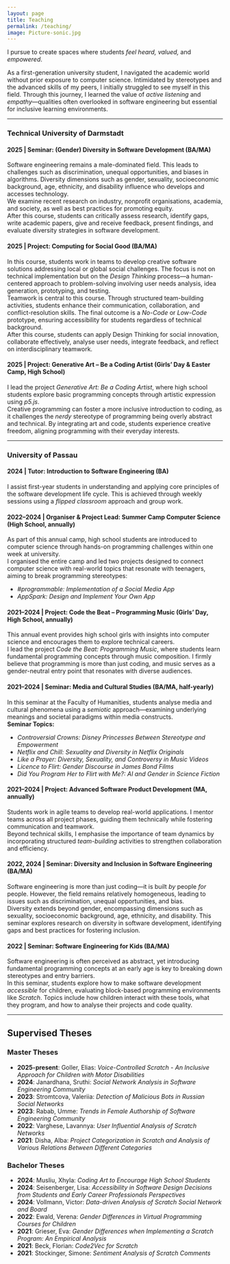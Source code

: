```yaml
---
layout: page
title: Teaching
permalink: /teaching/
image: Picture-sonic.jpg
---
```


I pursue to create spaces where students *feel heard, valued,* and *empowered*.  

As a first-generation university student, I navigated the academic world without prior exposure to computer science. Intimidated by stereotypes and the advanced skills of my peers, I initially struggled to see myself in this field. Through this journey, I learned the value of *active listening* and *empathy*—qualities often overlooked in software engineering but essential for inclusive learning environments.  

---

### Technical University of Darmstadt

#### **2025 | Seminar: (Gender) Diversity in Software Development (BA/MA)**  
Software engineering remains a male-dominated field. This leads to challenges such as discrimination, unequal opportunities, and biases in algorithms. Diversity dimensions such as gender, sexuality, socioeconomic background, age, ethnicity, and disability influence who develops and accesses technology.  
We examine recent research on industry, nonprofit organisations, academia, and society, as well as best practices for promoting equity.  
After this course, students can critically assess research, identify gaps, write academic papers, give and receive feedback, present findings, and evaluate diversity strategies in software development.

#### **2025 | Project: Computing for Social Good (BA/MA)**  
In this course, students work in teams to develop creative software solutions addressing local or global social challenges. The focus is not on technical implementation but on the *Design Thinking* process—a human-centered approach to problem-solving involving user needs analysis, idea generation, prototyping, and testing.  
Teamwork is central to this course. Through structured team-building activities, students enhance their communication, collaboration, and conflict-resolution skills. The final outcome is a *No-Code* or *Low-Code* prototype, ensuring accessibility for students regardless of technical background.  
After this course, students can apply Design Thinking for social innovation, collaborate effectively, analyse user needs, integrate feedback, and reflect on interdisciplinary teamwork.

#### **2025 | Project: Generative Art – Be a Coding Artist (Girls’ Day & Easter Camp, High School)**  
I lead the project *Generative Art: Be a Coding Artist*, where high school students explore basic programming concepts through artistic expression using *p5.js*.  
Creative programming can foster a more inclusive introduction to coding, as it challenges the *nerdy* stereotype of programming being overly abstract and technical. By integrating art and code, students experience creative freedom, aligning programming with their everyday interests.

---

### University of Passau

#### **2024 | Tutor: Introduction to Software Engineering (BA)**  
I assist first-year students in understanding and applying core principles of the software development life cycle. This is achieved through weekly sessions using a *flipped classroom* approach and group work.

#### **2022–2024 | Organiser & Project Lead: Summer Camp Computer Science (High School, annually)**  
As part of this annual camp, high school students are introduced to computer science through hands-on programming challenges within one week at university.  
I organised the entire camp and led two projects designed to connect computer science with real-world topics that resonate with teenagers, aiming to break programming stereotypes:  
- *#programmable: Implementation of a Social Media App*  
- *AppSpark: Design and Implement Your Own App*  

#### **2021–2024 | Project: Code the Beat – Programming Music (Girls’ Day, High School, annually)**  
This annual event provides high school girls with insights into computer science and encourages them to explore technical careers.  
I lead the project *Code the Beat: Programming Music*, where students learn fundamental programming concepts through music composition. I firmly believe that programming is more than just coding, and music serves as a gender-neutral entry point that resonates with diverse audiences.

#### **2021–2024 | Seminar: Media and Cultural Studies (BA/MA, half-yearly)**  
In this seminar at the Faculty of Humanities, students analyse media and cultural phenomena using a *semiotic* approach—examining underlying meanings and societal paradigms within media constructs.  
**Seminar Topics:**  
- *Controversial Crowns: Disney Princesses Between Stereotype and Empowerment*  
- *Netflix and Chill: Sexuality and Diversity in Netflix Originals*  
- *Like a Prayer: Diversity, Sexuality, and Controversy in Music Videos*  
- *Licence to Flirt: Gender Discourse in James Bond Films*  
- *Did You Program Her to Flirt with Me?: AI and Gender in Science Fiction*  

#### **2021–2024 | Project: Advanced Software Product Development (MA, annually)**  
Students work in agile teams to develop real-world applications. I mentor teams across all project phases, guiding them technically while fostering communication and teamwork.  
Beyond technical skills, I emphasise the importance of team dynamics by incorporating structured *team-building* activities to strengthen collaboration and efficiency.

#### **2022, 2024 | Seminar: Diversity and Inclusion in Software Engineering (BA/MA)**  
Software engineering is more than just coding—it is built *by* people *for* people. However, the field remains relatively homogeneous, leading to issues such as discrimination, unequal opportunities, and  bias.  
Diversity extends beyond gender, encompassing dimensions such as sexuality, socioeconomic background, age, ethnicity, and disability. This seminar explores research on diversity in software development, identifying gaps and best practices for fostering inclusion.  

#### **2022 | Seminar: Software Engineering for Kids (BA/MA)**  
Software engineering is often perceived as abstract, yet introducing fundamental programming concepts at an early age is key to breaking down stereotypes and entry barriers.  
In this seminar, students explore how to make software development *accessible* for children, evaluating block-based programming environments like *Scratch*. Topics include how children interact with these tools, what they program, and how to analyse their projects and code quality.

---

## Supervised Theses

### Master Theses
- **2025-present**: Goller, Elias: *Voice-Controlled Scratch - An Inclusive Approach for Children with Motor Disabilities*
- **2024**: Janardhana, Sruthi: *Social Network Analysis in Software Engineering Community*
- **2023**: Stromtcova, Valeriia: *Detection of Malicious Bots in Russian Social Networks*
- **2023**: Rabab, Umme: *Trends in Female Authorship of Software Engineering Community*
- **2022**: Varghese, Lavannya: *User Influential Analysis of Scratch Networks*
- **2021**: Disha, Alba: *Project Categorization in Scratch and Analysis of Various Relations Between Different Categories*

### Bachelor Theses
- **2024**: Musliu, Xhyla: *Coding Art to Encourage High School Students*
- **2024**: Seisenberger, Lisa: *Accessibility in Software Design Decisions from Students and Early Career Professionals Perspectives*
- **2024**: Vollmann, Victor: *Data-driven Analysis of Scratch Social Network and Board*
- **2022**: Ewald, Verena: *Gender Differences in Virtual Programming Courses for Children*
- **2021**: Grieser, Eva: *Gender Differences when Implementing a Scratch Program: An Empirical Analysis*
- **2021**: Beck, Florian: *Code2Vec for Scratch*
- **2021**: Stockinger, Simone: *Sentiment Analysis of Scratch Comments*
